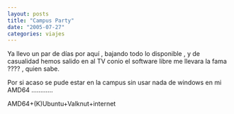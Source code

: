 ```yaml
---
layout: posts
title: "Campus Party"
date: "2005-07-27"
categories: viajes
---
```



Ya llevo un par de días por aquí , bajando todo lo disponible , y de casualidad hemos salido en al TV conio el software libre me llevara la fama ???? , quien sabe.

Por si acaso se pude estar en la campus sin usar nada de windows en mi AMD64 ............

AMD64+(K)Ubuntu+Valknut+internet
